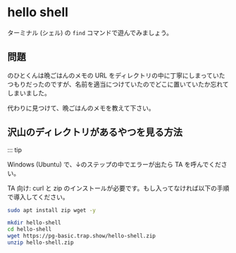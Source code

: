 # hello shell

ターミナル (シェル) の `find` コマンドで遊んでみましょう。

## 問題

のひとくんは晩ごはんのメモの URL をディレクトリの中に丁寧にしまっていたつもりだったのですが、名前を適当につけていたのでどこに置いていたか忘れてしまいました。

代わりに見つけて、晩ごはんのメモを教えて下さい。

## 沢山のディレクトリがあるやつを見る方法

::: tip

Windows (Ubuntu) で、↓のステップの中でエラーが出たら TA を呼んでください。

TA 向け: curl と zip のインストールが必要です。もし入ってなければ以下の手順で導入してください。

```sh
sudo apt install zip wget -y
```

```sh
mkdir hello-shell
cd hello-shell
wget https://pg-basic.trap.show/hello-shell.zip
unzip hello-shell.zip
```
